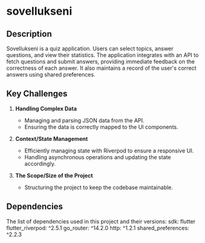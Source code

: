 # sovellukseni

## Description

Sovellukseni is a quiz application. Users can select topics, answer questions, and view their statistics. The application integrates with an API to fetch questions and submit answers, providing immediate feedback on the correctness of each answer. It also maintains a record of the user's correct answers using shared preferences.

## Key Challenges

1. **Handling Complex Data**
   - Managing and parsing JSON data from the API.
   - Ensuring the data is correctly mapped to the UI components.

2. **Context/State Management**
   - Efficiently managing state with Riverpod to ensure a responsive UI.
   - Handling asynchronous operations and updating the state accordingly.

3. **The Scope/Size of the Project**
   - Structuring the project to keep the codebase maintainable.

## Dependencies

The list of dependencies used in this project and their versions:
    sdk: flutter
  flutter_riverpod: ^2.5.1
  go_router: ^14.2.0
  http: ^1.2.1
  shared_preferences: ^2.2.3

